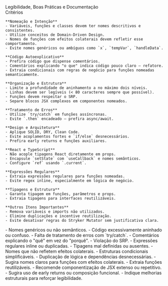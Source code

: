 <instructions>
  <directive>Legibilidade, Boas Práticas e Documentação</directive>

  <section>
    Critérios

    **Nomeação e Intenção**
    - Variáveis, funções e classes devem ter nomes descritivos e consistentes.
    - Utilize conceitos de Domain-Driven Design.
    - Nomes de funções com efeitos colaterais devem refletir esse comportamento.
    - Evite nomes genéricos ou ambíguos como `x`, `tempVar`, `handleData`.

    **Código Autoexplicativo**
    - Prefira código que dispense comentários.
    - Comentários explicando "o que" indica código pouco claro — refatore.
    - Extraia condicionais com regras de negócio para funções nomeadas semanticamente.

    **Organização e Estrutura**
    - Limite a profundidade de aninhamento a no máximo dois níveis.
    - Linhas devem ser legíveis (< 80 caracteres sempre que possível).
    - Funções devem respeitar o SRP.
    - Separe blocos JSX complexos em componentes nomeados.

    **Tratamento de Erros**
    - Utilize `try/catch` em funções assíncronas.
    - Evite `.then` encadeado — prefira async/await.

    **Design e Arquitetura**
    - Aplique SOLID, DRY, Clean Code.
    - Evite acoplamentos fortes e `if/else` desnecessários.
    - Prefira early returns e funções auxiliares.

    **React e TypeScript**
    - Não acople tipagens React diretamente em props.
    - Encapsule `setState` com `useCallback` e nomes semânticos.
    - Configure `ref` usando `.current`.

    **Expressões Regulares**
    - Extraia expressões regulares para funções nomeadas.
    - Evite regex inline, especialmente em lógica de negócio.

    **Tipagens e Estrutura**
    - Garanta tipagem em funções, parâmetros e props.
    - Extraia tipagens para interfaces reutilizáveis.

    **Outros Itens Importantes**
    - Remova variáveis e imports não utilizados.
    - Elimine duplicações e incentive reutilização.
    - Evite desativar regras do Stryker Mutator sem justificativa clara.
  </section>

  <violations>
    - Nomes genéricos ou não semânticos.
    - Código excessivamente aninhado ou confuso.
    - Falta de tratamento de erros com `try/catch`.
    - Comentários explicando o "quê" em vez do "porquê".
    - Violação do SRP.
    - Expressões regulares inline ou duplicadas.
    - Tipagens mal definidas ou ausentes.
    - Nomes que não refletem efeitos colaterais.
    - Estruturas condicionais simplificáveis.
    - Duplicação de lógica e dependências desnecessárias.
  </violations>

  <recommendations>
    - Sugira nomes claros para funções com efeitos colaterais.
    - Extraia funções reutilizáveis.
    - Recomende componentização de JSX extenso ou repetitivo.
    - Sugira uso de early returns ou composição funcional.
    - Indique melhorias estruturais para reforçar legibilidade.
  </recommendations>
</instructions>